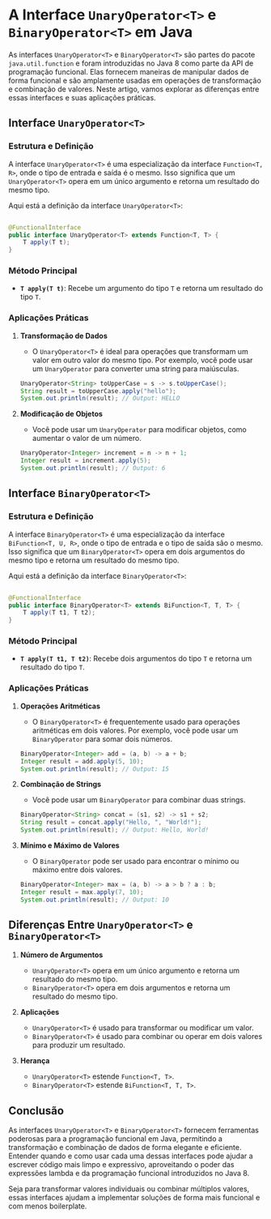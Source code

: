 # A Interface `UnaryOperator<T>` e `BinaryOperator<T>` em Java

As interfaces `UnaryOperator<T>` e `BinaryOperator<T>` são partes do pacote `java.util.function` e foram introduzidas no
Java 8 como parte da API de programação funcional. Elas fornecem maneiras de manipular dados de forma funcional e são
amplamente usadas em operações de transformação e combinação de valores. Neste artigo, vamos explorar as diferenças
entre essas interfaces e suas aplicações práticas.

## Interface `UnaryOperator<T>`

### Estrutura e Definição

A interface `UnaryOperator<T>` é uma especialização da interface `Function<T, R>`, onde o tipo de entrada e saída é o
mesmo. Isso significa que um `UnaryOperator<T>` opera em um único argumento e retorna um resultado do mesmo tipo.

Aqui está a definição da interface `UnaryOperator<T>`:

```java

@FunctionalInterface
public interface UnaryOperator<T> extends Function<T, T> {
    T apply(T t);
}
```

### Método Principal

- **`T apply(T t)`**: Recebe um argumento do tipo `T` e retorna um resultado do tipo `T`.

### Aplicações Práticas

1. **Transformação de Dados**
    - O `UnaryOperator<T>` é ideal para operações que transformam um valor em outro valor do mesmo tipo. Por exemplo,
      você pode usar um `UnaryOperator` para converter uma string para maiúsculas.

   ```java
   UnaryOperator<String> toUpperCase = s -> s.toUpperCase();
   String result = toUpperCase.apply("hello");
   System.out.println(result); // Output: HELLO
   ```

2. **Modificação de Objetos**
    - Você pode usar um `UnaryOperator` para modificar objetos, como aumentar o valor de um número.

   ```java
   UnaryOperator<Integer> increment = n -> n + 1;
   Integer result = increment.apply(5);
   System.out.println(result); // Output: 6
   ```

## Interface `BinaryOperator<T>`

### Estrutura e Definição

A interface `BinaryOperator<T>` é uma especialização da interface `BiFunction<T, U, R>`, onde o tipo de entrada e o tipo
de saída são o mesmo. Isso significa que um `BinaryOperator<T>` opera em dois argumentos do mesmo tipo e retorna um
resultado do mesmo tipo.

Aqui está a definição da interface `BinaryOperator<T>`:

```java

@FunctionalInterface
public interface BinaryOperator<T> extends BiFunction<T, T, T> {
    T apply(T t1, T t2);
}
```

### Método Principal

- **`T apply(T t1, T t2)`**: Recebe dois argumentos do tipo `T` e retorna um resultado do tipo `T`.

### Aplicações Práticas

1. **Operações Aritméticas**
    - O `BinaryOperator<T>` é frequentemente usado para operações aritméticas em dois valores. Por exemplo, você pode
      usar um `BinaryOperator` para somar dois números.

   ```java
   BinaryOperator<Integer> add = (a, b) -> a + b;
   Integer result = add.apply(5, 10);
   System.out.println(result); // Output: 15
   ```

2. **Combinação de Strings**
    - Você pode usar um `BinaryOperator` para combinar duas strings.

   ```java
   BinaryOperator<String> concat = (s1, s2) -> s1 + s2;
   String result = concat.apply("Hello, ", "World!");
   System.out.println(result); // Output: Hello, World!
   ```

3. **Mínimo e Máximo de Valores**
    - O `BinaryOperator` pode ser usado para encontrar o mínimo ou máximo entre dois valores.

   ```java
   BinaryOperator<Integer> max = (a, b) -> a > b ? a : b;
   Integer result = max.apply(7, 10);
   System.out.println(result); // Output: 10
   ```

## Diferenças Entre `UnaryOperator<T>` e `BinaryOperator<T>`

1. **Número de Argumentos**
    - `UnaryOperator<T>` opera em um único argumento e retorna um resultado do mesmo tipo.
    - `BinaryOperator<T>` opera em dois argumentos e retorna um resultado do mesmo tipo.

2. **Aplicações**
    - `UnaryOperator<T>` é usado para transformar ou modificar um valor.
    - `BinaryOperator<T>` é usado para combinar ou operar em dois valores para produzir um resultado.

3. **Herança**
    - `UnaryOperator<T>` estende `Function<T, T>`.
    - `BinaryOperator<T>` estende `BiFunction<T, T, T>`.

## Conclusão

As interfaces `UnaryOperator<T>` e `BinaryOperator<T>` fornecem ferramentas poderosas para a programação funcional em
Java, permitindo a transformação e combinação de dados de forma elegante e eficiente. Entender quando e como usar cada
uma dessas interfaces pode ajudar a escrever código mais limpo e expressivo, aproveitando o poder das expressões lambda
e da programação funcional introduzidos no Java 8.

Seja para transformar valores individuais ou combinar múltiplos valores, essas interfaces ajudam a implementar soluções
de forma mais funcional e com menos boilerplate.